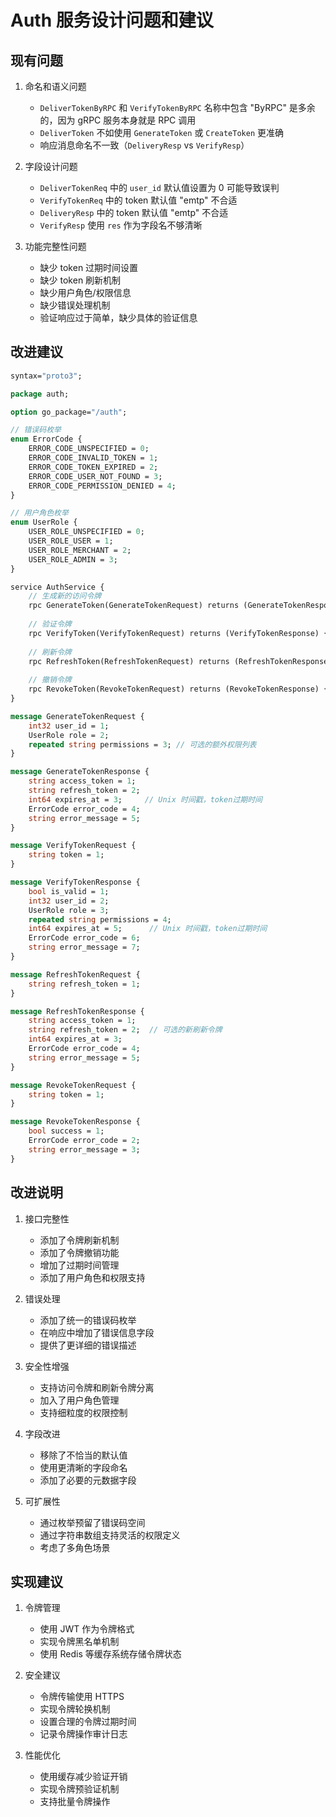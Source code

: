 # Auth 服务设计问题和建议

## 现有问题

1. 命名和语义问题
   - `DeliverTokenByRPC` 和 `VerifyTokenByRPC` 名称中包含 "ByRPC" 是多余的，因为 gRPC 服务本身就是 RPC 调用
   - `DeliverToken` 不如使用 `GenerateToken` 或 `CreateToken` 更准确
   - 响应消息命名不一致（`DeliveryResp` vs `VerifyResp`）

2. 字段设计问题
   - `DeliverTokenReq` 中的 `user_id` 默认值设置为 0 可能导致误判
   - `VerifyTokenReq` 中的 token 默认值 "emtp" 不合适
   - `DeliveryResp` 中的 token 默认值 "emtp" 不合适
   - `VerifyResp` 使用 `res` 作为字段名不够清晰

3. 功能完整性问题
   - 缺少 token 过期时间设置
   - 缺少 token 刷新机制
   - 缺少用户角色/权限信息
   - 缺少错误处理机制
   - 验证响应过于简单，缺少具体的验证信息

## 改进建议

```protobuf
syntax="proto3";

package auth;

option go_package="/auth";

// 错误码枚举
enum ErrorCode {
    ERROR_CODE_UNSPECIFIED = 0;
    ERROR_CODE_INVALID_TOKEN = 1;
    ERROR_CODE_TOKEN_EXPIRED = 2;
    ERROR_CODE_USER_NOT_FOUND = 3;
    ERROR_CODE_PERMISSION_DENIED = 4;
}

// 用户角色枚举
enum UserRole {
    USER_ROLE_UNSPECIFIED = 0;
    USER_ROLE_USER = 1;
    USER_ROLE_MERCHANT = 2;
    USER_ROLE_ADMIN = 3;
}

service AuthService {
    // 生成新的访问令牌
    rpc GenerateToken(GenerateTokenRequest) returns (GenerateTokenResponse) {}
    
    // 验证令牌
    rpc VerifyToken(VerifyTokenRequest) returns (VerifyTokenResponse) {}
    
    // 刷新令牌
    rpc RefreshToken(RefreshTokenRequest) returns (RefreshTokenResponse) {}
    
    // 撤销令牌
    rpc RevokeToken(RevokeTokenRequest) returns (RevokeTokenResponse) {}
}

message GenerateTokenRequest {
    int32 user_id = 1;
    UserRole role = 2;
    repeated string permissions = 3; // 可选的额外权限列表
}

message GenerateTokenResponse {
    string access_token = 1;
    string refresh_token = 2;
    int64 expires_at = 3;     // Unix 时间戳，token过期时间
    ErrorCode error_code = 4;
    string error_message = 5;
}

message VerifyTokenRequest {
    string token = 1;
}

message VerifyTokenResponse {
    bool is_valid = 1;
    int32 user_id = 2;
    UserRole role = 3;
    repeated string permissions = 4;
    int64 expires_at = 5;      // Unix 时间戳，token过期时间
    ErrorCode error_code = 6;
    string error_message = 7;
}

message RefreshTokenRequest {
    string refresh_token = 1;
}

message RefreshTokenResponse {
    string access_token = 1;
    string refresh_token = 2;  // 可选的新刷新令牌
    int64 expires_at = 3;
    ErrorCode error_code = 4;
    string error_message = 5;
}

message RevokeTokenRequest {
    string token = 1;
}

message RevokeTokenResponse {
    bool success = 1;
    ErrorCode error_code = 2;
    string error_message = 3;
}
```

## 改进说明

1. 接口完整性
   - 添加了令牌刷新机制
   - 添加了令牌撤销功能
   - 增加了过期时间管理
   - 添加了用户角色和权限支持

2. 错误处理
   - 添加了统一的错误码枚举
   - 在响应中增加了错误信息字段
   - 提供了更详细的错误描述

3. 安全性增强
   - 支持访问令牌和刷新令牌分离
   - 加入了用户角色管理
   - 支持细粒度的权限控制

4. 字段改进
   - 移除了不恰当的默认值
   - 使用更清晰的字段命名
   - 添加了必要的元数据字段

5. 可扩展性
   - 通过枚举预留了错误码空间
   - 通过字符串数组支持灵活的权限定义
   - 考虑了多角色场景

## 实现建议

1. 令牌管理
   - 使用 JWT 作为令牌格式
   - 实现令牌黑名单机制
   - 使用 Redis 等缓存系统存储令牌状态

2. 安全建议
   - 令牌传输使用 HTTPS
   - 实现令牌轮换机制
   - 设置合理的令牌过期时间
   - 记录令牌操作审计日志

3. 性能优化
   - 使用缓存减少验证开销
   - 实现令牌预验证机制
   - 支持批量令牌操作